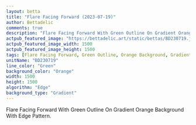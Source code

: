 ```yaml
---
layout: betta
title: "Flare Facing Forward (2023-07-19)"
author: Bettadelic
comments: true
description: "Flare Facing Forward With Green Outline On Gradient Orange Background With Edge Pattern."
actpub_featured_image: "https://bettadelic.art/static/bettas/BD230719.jpg"
actpub_featured_image_width: 1500
actpub_featured_image_height: 1500
tags: [Flare Facing Forward, Green Outline, Orange Background, Gradient Background Pattern, Edge Pattern, July 2023]
unitName: "BD230719"
line_color: "Green"
background_color: "Orange"
width: 1500
height: 1500
algorithm: "Edge"
background_type: "Gradient"
---
```


Flare Facing Forward With Green Outline On Gradient Orange Background With Edge Pattern.
